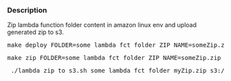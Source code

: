 ### Description

Zip lambda function folder content in amazon linux env and upload generated zip to s3.

<pre>
make deploy FOLDER=some_lambda_fct_folder ZIP_NAME=someZip.zip S3_LOCATION=s3://somebucket/key 
</pre>


<pre>
make zip FOLDER=some_lambda_fct_folder ZIP_NAME=someZip.zip  
</pre>

<pre>
 ./lambda_zip_to_s3.sh some_lambda_fct_folder myZip.zip s3://somebucket/something
</pre>
